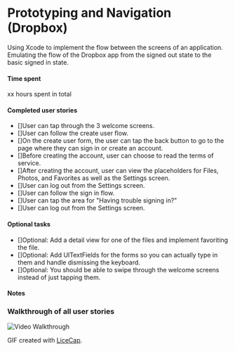 # Prototyping and Navigation (Dropbox)
Using Xcode to implement the flow between the screens of an application. Emulating the flow of the Dropbox app from the signed out state to the basic signed in state.

#### Time spent
xx hours spent in total

#### Completed user stories
 * []User can tap through the 3 welcome screens.
 * []User can follow the create user flow.
  * []On the create user form, the user can tap the back button to go to the page where they can sign in or create an account.
  * []Before creating the account, user can choose to read the terms of service.
  * []After creating the account, user can view the placeholders for Files, Photos, and Favorites as well as the Settings screen.
  * []User can log out from the Settings screen.
 * []User can follow the sign in flow.
  * []User can tap the area for "Having trouble signing in?"
  * []User can log out from the Settings screen.
 
#### Optional tasks
 * []Optional: Add a detail view for one of the files and implement favoriting the file.
 * []Optional: Add UITextFields for the forms so you can actually type in them and handle dismissing the keyboard.
 * []Optional: You should be able to swipe through the welcome screens instead of just tapping them.

#### Notes


### Walkthrough of all user stories

![Video Walkthrough](gratuity-walkthru.gif)

GIF created with [LiceCap](http://www.cockos.com/licecap/).
